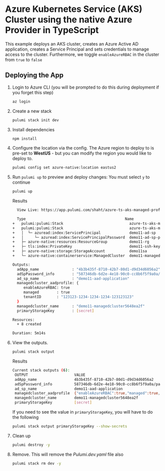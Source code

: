 # Azure Kubernetes Service (AKS) Cluster using the native Azure Provider in TypeScript

This example deploys an AKS cluster, creates an Azure Active AD application, creates a Service Principal and sets credentials to manage access to the cluster.  Furthermore, we toggle `enableAzureRBAC` in the cluster from `true` to `false`

## Deploying the App

1. Login to Azure CLI (you will be prompted to do this during deployment if you forget this step)

   ```bash
   az login
   ```

1. Create a new stack

   ```bash
   pulumi stack init dev
   ```

1. Install dependencies

   ```bash
   npm install
   ```

1. Configure the location via the config. The Azure region to deploy to is pre-set to **WestUS** - but you can modify the region you would like to deploy to.

   ```bash
   pulumi config set azure-native:location eastus2
   ```
   
1. Run `pulumi up` to preview and deploy changes: You must select `y` to continue
  
    ```bash
    pulumi up
    ```

    Results
    ```bash
      View Live: https://app.pulumi.com/shaht/azure-ts-aks-managed-profile/dev/updates/36

      Type                                             Name                              Status              
   +   pulumi:pulumi:Stack                              azure-ts-aks-managed-profile-dev  creating (37s)...   
   +   pulumi:pulumi:Stack                              azure-ts-aks-managed-profile-dev  created (312s)      
   +   │  └─ azuread:index:ServicePrincipal             demo11-ad-sp                      created (11s)       
   +   │     └─ azuread:index:ServicePrincipalPassword  demo11-ad-sp-password             created (10s)       
   +   ├─ azure-native:resources:ResourceGroup          demo11-rg                         created (0.61s)     
   +   ├─ tls:index:PrivateKey                          demo11-ssh-key                    created (1s)        
   +   ├─ azure-native:storage:StorageAccount           demo11sa                          created (19s)       
   +   └─ azure-native:containerservice:ManagedCluster  demo11-managedcluster             created (274s)      
   
   Outputs:
      adApp_name               : "4b3b435f-8710-42b7-80d1-d9d34d6056a2"
      adSpPassword_info        : "587346db-6d2e-4e18-90c0-cc8b6f5f9a0a/password/7311ed26-0651-efdc-4a6c-f1ed23d5e5ae"
      ad_sp_name               : "demo11-aad-application"
      managedcluster_aadprofile: {
         enableAzureRBAC: true
         managed        : true
         tenantID       : "123123-1234-1234-1234-123123123"
      }
      managedcluster_name      : "demo11-managedcluster5648ea2f"
      primaryStorageKey        : [secret]

   Resources:
      + 8 created

   Duration: 5m14s
    ```

1. View the outputs.
   ```bash
   pulumi stack output
   ```

   Results
   ```bash
   Current stack outputs (6):
    OUTPUT                     VALUE
    adApp_name                 4b3b435f-8710-42b7-80d1-d9d34d6056a2
    adSpPassword_info          587346db-6d2e-4e18-90c0-cc8b6f5f9a0a/password/7311ed26-0651-efdc-4a6c-f1ed23d5e5ae
    ad_sp_name                 demo11-aad-application
    managedcluster_aadprofile  {"enableAzureRBAC":true,"managed":true,"tenantID":"04b07795-8ddb-461a-bbee-02f9e1bf7b46"}
    managedcluster_name        demo11-managedcluster5648ea2f
    primaryStorageKey          [secret]

   ```

   If you need to see the value in `primaryStorageKey`, you will have to do the following
   ```bash
   pulumi stack output primaryStorageKey --show-secrets
   ```

1. Clean up
   ```bash
   pulumi destroy -y
   ```

1. Remove.  This will remove the *Pulumi.dev.yaml* file also
   ```bash
   pulumi stack rm dev -y
   ```